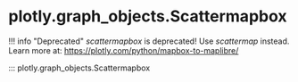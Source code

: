 # plotly.graph_objects.Scattermapbox

!!! info "Deprecated"
    *scattermapbox* is deprecated! Use *scattermap* instead. Learn more at: https://plotly.com/python/mapbox-to-maplibre/

::: plotly.graph_objects.Scattermapbox
